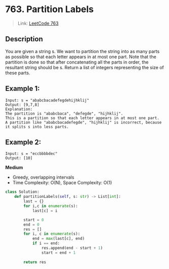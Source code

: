 # 763. Partition Labels
 > Link: [LeetCode 763](https://leetcode.com/problems/partition-labels/description/)
 ## Description
You are given a string s. We want to partition the string into as many parts as possible so that each letter appears in at most one part.
Note that the partition is done so that after concatenating all the parts in order, the resultant string should be s.
Return a list of integers representing the size of these parts.

## Example 1:
```
Input: s = "ababcbacadefegdehijhklij"
Output: [9,7,8]
Explanation:
The partition is "ababcbaca", "defegde", "hijhklij".
This is a partition so that each letter appears in at most one part.
A partition like "ababcbacadefegde", "hijhklij" is incorrect, because it splits s into less parts.
```
## Example 2:
```
Input: s = "eccbbbbdec"
Output: [10]
```

**Medium**  
- Greedy, overlapping intervals
- Time Complexity: O(N), Space Complexity: O(1)
```py
class Solution:
    def partitionLabels(self, s: str) -> List[int]:
        last = {}
        for i,c in enumerate(s):
            last[c] = i

        start = 0
        end = 0
        res = []
        for i, c in enumerate(s):
            end = max(last[c], end)
            if i == end:
                res.append(end - start + 1)
                start = end + 1
        
        return res

```
